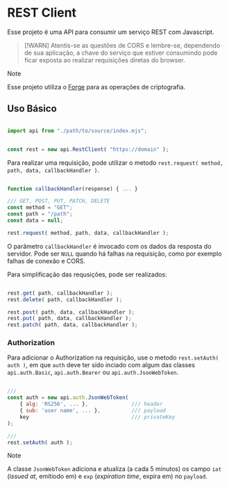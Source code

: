 
# REST Client 

Esse projeto é uma API para consumir um serviço REST com Javascript.

> [!WARN] 
> Atentis-se as questões de CORS e lembre-se, dependendo de sua aplicação, a chave do serviço que estiver consumindo pode ficar exposta ao realizar requisições diretas do browser.

> [!NOTE]
> Esse projeto utiliza o [Forge](https://github.com/digitalbazaar/forge) para as operações de criptografia.

## Uso Básico

```javascript

import api from "./path/to/source/index.mjs";


const rest = new api.RestClient( "https://domain" );

```

Para realizar uma requisição, pode utilizar o metodo `rest.request( method, path, data, callbackHandler )`.

```javascript

function callbackHandler(response) { ... }

/// GET, POST, PUT, PATCH, DELETE
const method = "GET";
const path = "/path";
const data = null;

rest.request( method, path, data, callbackHandler );

```

O parâmetro `callbackHandler` é invocado com os dados da resposta do servidor.
Pode ser `NULL` quando há falhas na requisição, como por exemplo falhas de conexão e CORS.

Para simplificação das requsições, pode ser realizados:

```javascript

rest.get( path, callbackHandler );
rest.delete( path, callbackHandler );

rest.post( path, data, callbackHandler );
rest.put( path, data, callbackHandler );
rest.patch( path, data, callbackHandler );

```

### Authorization

Para adicionar o Authorization na requisição, use o metodo `rest.setAuth( auth )`,
em que `auth` deve ter sido inciado com algum das classes `api.auth.Basic`, `api.auth.Bearer` ou `api.auth.JsonWebToken`.

```javascript

///
const auth = new api.auth.JsonWebToken(
	{ alg: 'RS256', ... }, 				/// header
	{ sub: 'user name', ... }, 			/// payload
	key  								/// privateKey
);

///
rest.setAuth( auth );

```
> [!NOTE] 
> A classe `JsonWebToken` adiciona e atualiza (a cada 5 minutos) os campo `iat` (*issued at*, emitiodo em) e `exp` (*expiration time*, expira em) no `payload`.

